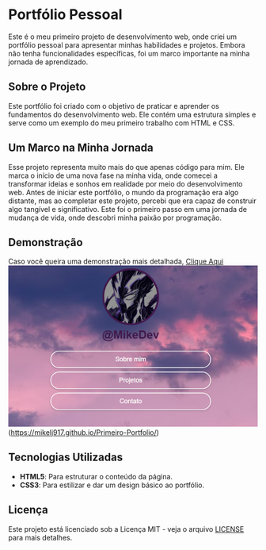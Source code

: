 # Portfólio Pessoal

Este é o meu primeiro projeto de desenvolvimento web, onde criei um portfólio pessoal para apresentar minhas habilidades e projetos. Embora não tenha funcionalidades específicas, foi um marco importante na minha jornada de aprendizado.

## Sobre o Projeto

Este portfólio foi criado com o objetivo de praticar e aprender os fundamentos do desenvolvimento web. Ele contém uma estrutura simples e serve como um exemplo do meu primeiro trabalho com HTML e CSS.

## Um Marco na Minha Jornada

Esse projeto representa muito mais do que apenas código para mim. Ele marca o início de uma nova fase na minha vida, onde comecei a transformar ideias e sonhos em realidade por meio do desenvolvimento web. Antes de iniciar este portfólio, o mundo da programação era algo distante, mas ao completar este projeto, percebi que era capaz de construir algo tangível e significativo. Este foi o primeiro passo em uma jornada de mudança de vida, onde descobri minha paixão por programação.

## Demonstração
Caso você queira uma demonstração mais detalhada, [Clique Aqui](https://mikelj917.github.io/Primeiro-Portfolio/)
![Imagem do Portfólio](./img/linktreeimg.png)(https://mikelj917.github.io/Primeiro-Portfolio/)

## Tecnologias Utilizadas

- **HTML5**: Para estruturar o conteúdo da página.
- **CSS3**: Para estilizar e dar um design básico ao portfólio.

## Licença

Este projeto está licenciado sob a Licença MIT - veja o arquivo [LICENSE](LICENSE) para mais detalhes.
